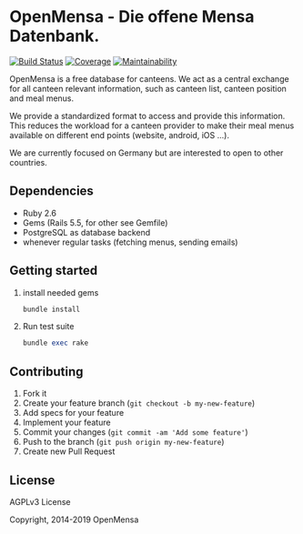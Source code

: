 # OpenMensa - Die offene Mensa Datenbank.

[![Build Status](https://img.shields.io/travis/openmensa/openmensa/master.svg)](https://travis-ci.org/openmensa/openmensa)
[![Coverage](https://codecov.io/gh/openmensa/openmensa/branch/master/graph/badge.svg)](https://codecov.io/gh/openmensa/openmensa)
[![Maintainability](https://api.codeclimate.com/v1/badges/270f7e58f7eaa3e9429f/maintainability)](https://codeclimate.com/github/openmensa/openmensa/maintainability)

OpenMensa is a free database for canteens. We act as a central exchange for all canteen relevant information, such as canteen list, canteen position and meal menus.

We provide a standardized format to access and provide this information. This reduces the workload for a canteen provider to make their meal menus available on different end points (website, android, iOS ...).

We are currently focused on Germany but are interested to open to other countries.


## Dependencies

* Ruby 2.6
* Gems (Rails 5.5, for other see Gemfile)
* PostgreSQL as database backend
* whenever regular tasks (fetching menus, sending emails)


## Getting started

1. install needed gems

    ```ruby
    bundle install
    ```

2. Run test suite

    ```ruby
    bundle exec rake
    ```


## Contributing

1. Fork it
2. Create your feature branch (`git checkout -b my-new-feature`)
4. Add specs for your feature
5. Implement your feature
6. Commit your changes (`git commit -am 'Add some feature'`)
7. Push to the branch (`git push origin my-new-feature`)
8. Create new Pull Request



## License

AGPLv3 License

Copyright, 2014-2019 OpenMensa
